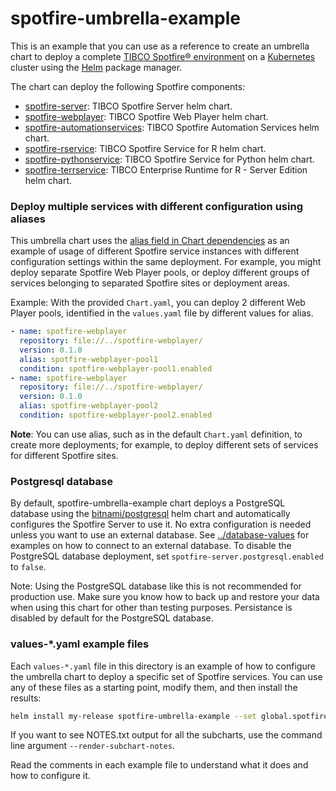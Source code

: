 # spotfire-umbrella-example

This is an example that you can use as a reference to create an umbrella chart to deploy a complete [TIBCO Spotfire® environment](https://docs.tibco.com/pub/spotfire_server/latest/doc/html/TIB_sfire_server_tsas_admin_help/server/topics/introduction_to_the_tibco_spotfire_environment.html) on a [Kubernetes](http://kubernetes.io/) cluster using the [Helm](https://helm.sh/) package manager.

The chart can deploy the following Spotfire components:

- [spotfire-server](../../charts/spotfire-server/README.md): TIBCO Spotfire Server helm chart.
- [spotfire-webplayer](../../charts/spotfire-webplayer/README.md): TIBCO Spotfire Web Player helm chart.
- [spotfire-automationservices](../../charts/spotfire-automationservices/README.md): TIBCO Spotfire Automation Services helm chart.
- [spotfire-rservice](../../charts/spotfire-rservice/README.md): TIBCO Spotfire Service for R helm chart.
- [spotfire-pythonservice](../../charts/spotfire-pythonservice/README.md): TIBCO Spotfire Service for Python helm chart.
- [spotfire-terrservice](../../charts/spotfire-terrservice/README.md): TIBCO Enterprise Runtime for R - Server Edition helm chart.

### Deploy multiple services with different configuration using aliases

This umbrella chart uses the [alias field in Chart dependencies](https://helm.sh/docs/topics/charts/#alias-field-in-dependencies)
as an example of usage of different Spotfire service instances with different configuration settings within the same deployment.
For example, you might deploy separate Spotfire Web Player pools, or deploy different groups of services belonging to separated Spotfire sites or deployment areas.

Example: With the provided `Chart.yaml`, you can deploy 2 different Web Player pools, identified in the `values.yaml` file by different values for alias.
```yaml
- name: spotfire-webplayer
  repository: file://../spotfire-webplayer/
  version: 0.1.0
  alias: spotfire-webplayer-pool1
  condition: spotfire-webplayer-pool1.enabled
- name: spotfire-webplayer
  repository: file://../spotfire-webplayer/
  version: 0.1.0
  alias: spotfire-webplayer-pool2
  condition: spotfire-webplayer-pool2.enabled
```

**Note**: You can use alias, such as in the default `Chart.yaml` definition, to create more deployments; for example, to deploy different sets of services for different Spotfire sites.

### Postgresql database

By default, spotfire-umbrella-example chart deploys a PostgreSQL database using the [bitnami/postgresql](https://github.com/bitnami/charts/tree/main/bitnami/postgresql) helm chart and automatically configures the Spotfire Server to use it. No extra configuration is needed unless you want to use an external database. See [../database-values](../database-values/) for examples on how to connect to an external database. To disable the PostgreSQL database deployment, set `spotfire-server.postgresql.enabled` to `false`.

Note: Using the PostgreSQL database like this is not recommended for production use. Make sure you know how to back up and restore your data when using this chart for other than testing purposes. Persistance is disabled by default for the PostgreSQL database.
### values-*.yaml example files

Each `values-*.yaml` file in this directory is an example of how to configure the umbrella chart to deploy a specific set of Spotfire services. You can use any of these files as a starting point, modify them, and then install the results:

```bash
helm install my-release spotfire-umbrella-example --set global.spotfire.acceptEUA=true --values values-....yaml
```

If you want to see NOTES.txt output for all the subcharts, use the command line argument `--render-subchart-notes`.

Read the comments in each example file to understand what it does and how to configure it.
